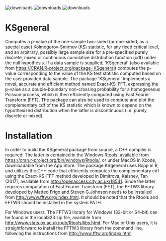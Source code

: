 ![downloads](https://cranlogs.r-pkg.org/badges/grand-total/KSgeneral)
![downloads](https://cranlogs.r-pkg.org/badges/KSgeneral)
![downloads](https://cranlogs.r-pkg.org/badges/last-week/KSgeneral)

# KSgeneral

Computes a p-value of the one-sample two-sided (or one-sided, as a special case) Kolmogorov-Smirnov (KS) statistic, for any fixed critical level, and an arbitrary, possibly large sample size for a pre-specified purely discrete, mixed or continuous cumulative distribution function (cdf) under the null hypothesis. If a data sample is supplied, 'KSgeneral' (also available from  https://CRAN.R-project.org/package=KSgeneral) computes the p-value corresponding to the value of the KS test statistic computed based on the user provided data sample. The package 'KSgeneral' implements a novel, accurate and efficient method named Exact-KS-FFT, expressing the p-value as a double-boundary non-crossing probability for a homogeneous Poisson process, which is then efficiently computed using Fast Fourier Transform (FFT). The package can also be used to compute and plot the complementary cdf of the KS statistic which is known to depend on the hypothesized distribution when the latter is discontinuous (i.e. purely discrete or mixed).


# Installation
In order to build the KSgeneral package from source, a C++ compiler is required. The latter is contained in the Windows Rtools, available from https://cran.r-project.org/bin/windows/Rtools/, or under MacOS in Xcode, downloadable from the App Store.
The package KSgeneral uses Rcpp in R, and utilizes the C++ code that efficiently computes the complementary cdf using the Exact-KS-FFT method developed in Dimitrova, Kaishev, Tan (2017), available from http://openaccess.city.ac.uk/18541.
Since the latter requires computation of Fast Fourier Transform (FFT), the FFTW3 library developed by Matteo Frigo and Steven G.Johnson needs to be installed from http://www.fftw.org/index.html. 
It should be noted that the Rtools and FFTW3 should be installed in the system PATH.

For Windows users, The FFTW3 library for Windows (32-bit or 64-bit) can be found in the local323.zip file, available from http://www.stats.ox.ac.uk/pub/Rtools/libs.html.
For Mac or Unix users, it is straightforward to install the FFTW3 library from the command line, following the instructions from http://www.fftw.org/index.html.
